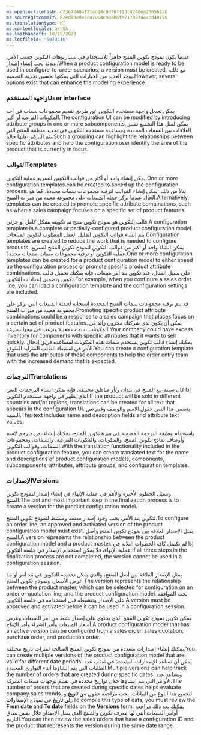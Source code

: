 ```yaml
---
ms.openlocfilehash: d23672494121ad94c9d78ff13c4740ea266561ab
ms.sourcegitcommit: 82ed9ded42c47064c90ab6fe717893447cd48796
ms.translationtype: HT
ms.contentlocale: ar-SA
ms.lasthandoff: 10/19/2020
ms.locfileid: "6073410"
---
```

<span data-ttu-id="98486-101">عندما يكون نموذج تكوين المنتج جاهزاً للاستخدام في سيناريوهات التكوين حسب الأمر، عندئذ يجب إنشاء إصدار.</span><span class="sxs-lookup"><span data-stu-id="98486-101">When a product configuration model is ready to be used in configure-to-order scenarios, a version must be created.</span></span> <span data-ttu-id="98486-102">مع ذلك، يوجد العديد من الخيارات التي يمكنها تحسين تجربة التصميم.</span><span class="sxs-lookup"><span data-stu-id="98486-102">However, several options exist that can enhance the modeling experience.</span></span>

### <a name="user-interface"></a><span data-ttu-id="98486-103">واجهة المستخدم</span><span class="sxs-lookup"><span data-stu-id="98486-103">User interface</span></span>

<span data-ttu-id="98486-104">يمكن تعديل واجهة مستخدم التكوين عن طريق تقديم مجموعات سمات في أحد المكونات الفرعية أو أكثر.</span><span class="sxs-lookup"><span data-stu-id="98486-104">The configuration UI can be modified by introducing attribute groups in one or more subcomponents.</span></span> <span data-ttu-id="98486-105">يمكن لمثل هذا التجميع تمييز العلاقات بين السمات المحددة ومساعدة مستخدم التكوين في تحديد منطقة المنتج التي يتم التركيز عليها حالياً.</span><span class="sxs-lookup"><span data-stu-id="98486-105">Such a grouping can highlight the relationships between specific attributes and help the configuration user identify the area of the product that is currently in focus.</span></span>


### <a name="templates"></a><span data-ttu-id="98486-106">القوالب</span><span class="sxs-lookup"><span data-stu-id="98486-106">Templates</span></span>

<span data-ttu-id="98486-107">يمكن إنشاء واحد أو أكثر من قوالب التكوين لتسريع عملية التكوين.</span><span class="sxs-lookup"><span data-stu-id="98486-107">One or more configuration templates can be created to speed up the configuration process.</span></span> <span data-ttu-id="98486-108">بدلاً من ذلك، يمكن إنشاء القوالب لترقية مجموعات سمات محددة، كما هو الحال عندما تركز حملة المبيعات على مجموعة معينة من ميزات المنتج.</span><span class="sxs-lookup"><span data-stu-id="98486-108">Alternatively, templates can be created to promote specific attribute combinations, such as when a sales campaign focuses on a specific set of product features.</span></span>

<span data-ttu-id="98486-109">قالب التكوين هو نموذج تكوين منتج تم تكوينه بشكل كامل أو جزئي.</span><span class="sxs-lookup"><span data-stu-id="98486-109">A configuration template is a complete or partially-configured product configuration model.</span></span> <span data-ttu-id="98486-110">يتم إنشاء قوالب التكوين لتقليل العمل المطلوب لتكوين المنتجات.</span><span class="sxs-lookup"><span data-stu-id="98486-110">Configuration templates are created to reduce the work that is needed to configure products.</span></span> <span data-ttu-id="98486-111">يمكن إنشاء واحد أو أكثر من قوالب التكوين لنموذج تكوين المنتج لتسريع عملية التكوين أو ترقية مجموعات سمات منتجات محددة.</span><span class="sxs-lookup"><span data-stu-id="98486-111">One or more configuration templates can be created for a product configuration model to either speed up the configuration process or promote specific product attribute combinations.</span></span> <span data-ttu-id="98486-112">على سبيل المثال، عند تكوين بند أمر مبيعات، فإنه يمكنك تحميل قالب تكوين وتضمين إعدادات التكوين.</span><span class="sxs-lookup"><span data-stu-id="98486-112">For example, when you configure a sales order line, you can load a configuration template and the configuration settings are included.</span></span>

<span data-ttu-id="98486-113">قد تتم ترقية مجموعات سمات المنتج المحددة استجابة لحملة المبيعات التي تركز على مجموعة معينة من ميزات المنتج.</span><span class="sxs-lookup"><span data-stu-id="98486-113">Promoting specific product attribute combinations could be a response to a sales campaign that places focus on a certain set of product features.</span></span>
<span data-ttu-id="98486-114">يمكن أن يكون لدى شركتك مخزون زائد من المكونات بسمات معينة وترغب في بيعها بسرعة.</span><span class="sxs-lookup"><span data-stu-id="98486-114">Your company could have excess inventory for components with specific attributes that it wants to sell quickly.</span></span> <span data-ttu-id="98486-115">يمكنك إنشاء قالب تكوين يستخدم سمات هذه المكونات لمساعدة فريق إدخال الأمر في استيفاء الطلب المتزايد المتوقع.</span><span class="sxs-lookup"><span data-stu-id="98486-115">You can create a configuration template that uses the attributes of these components to help the order entry team with the increased demand that is expected.</span></span>

### <a name="translations"></a><span data-ttu-id="98486-116">الترجمات</span><span class="sxs-lookup"><span data-stu-id="98486-116">Translations</span></span>

<span data-ttu-id="98486-117">إذا كان سيتم بيع المنتج في بلدان و/أو مناطق مختلفة، فإنه يمكن إنشاء الترجمات للنص الذي يظهر في واجهة مستخدم التكوين.</span><span class="sxs-lookup"><span data-stu-id="98486-117">If the product will be sold in different countries and/or regions, translations can be created for all text that appears in the configuration UI.</span></span> <span data-ttu-id="98486-118">يتضمن هذا النص حقول الاسم والوصف وقيم نص السمة.</span><span class="sxs-lookup"><span data-stu-id="98486-118">This text includes name and description fields and attribute text values.</span></span>

<span data-ttu-id="98486-119">باستخدام وظيفة الترجمة المضمنة في ميزة تكوين المنتج، يمكنك إنشاء نص مترجم لاسم وأوصاف نماذج تكوين المنتج، والمكونات، والمكونات الفرعية، والسمات، ومجموعات السمات، وقوالب التكوين.</span><span class="sxs-lookup"><span data-stu-id="98486-119">With the translation functionality included in the product configuration feature, you can create translated text for the name and descriptions of product configuration models, components, subcomponents, attributes, attribute groups, and configuration templates.</span></span>

### <a name="versions"></a><span data-ttu-id="98486-120">الإصدارات</span><span class="sxs-lookup"><span data-stu-id="98486-120">Versions</span></span>

<span data-ttu-id="98486-121">وتتمثل الخطوة الأخيرة والأهم في عملية الإنهاء في إنشاء إصدار لنموذج تكوين المنتج.</span><span class="sxs-lookup"><span data-stu-id="98486-121">The last and most important step in the finalization process is to create a version for the product configuration model.</span></span>

<span data-ttu-id="98486-122">لتكوين بند الأمر، يجب وجود إصدار معتمد ومنشط لنموذج تكوين المنتج.</span><span class="sxs-lookup"><span data-stu-id="98486-122">To configure an order line, an approved and activated version of the product configuration model must exist.</span></span> <span data-ttu-id="98486-123">يمثل الإصدار العلاقة بين نموذج تكوين المنتج وأصل المنتج.</span><span class="sxs-lookup"><span data-stu-id="98486-123">A version represents the relationship between the product configuration model and a product master.</span></span> <span data-ttu-id="98486-124">إذا لم تكتمل كافة الخطوات الثلاثة في عملية الإنهاء، فلا يمكن استخدام الإصدار في جلسة التكوين.</span><span class="sxs-lookup"><span data-stu-id="98486-124">If all three steps in the finalization process are not completed, the version cannot be used in a configuration session.</span></span>

<span data-ttu-id="98486-125">يمثل الإصدار العلاقة بين أصل المنتج، والذي يمكن تحديده للتكوين في بند أمر أو بند عرض الأسعار، ونموذج تكوين المنتج.</span><span class="sxs-lookup"><span data-stu-id="98486-125">The version represents the relationship between the product master, which can be selected for configuration on an order or quotation line, and the product configuration model.</span></span> <span data-ttu-id="98486-126">يجب الموافقة على الإصدار وتنشيطه قبل استخدامه في جلسة التكوين.</span><span class="sxs-lookup"><span data-stu-id="98486-126">A version must be approved and activated before it can be used in a configuration session.</span></span>

<span data-ttu-id="98486-127">يمكن تكوين نموذج تكوين المنتج الذي يحتوي على إصدار نشط من أمر المبيعات وعرض أسعار المبيعات وأمر الشراء وأمر الإنتاج.</span><span class="sxs-lookup"><span data-stu-id="98486-127">A product configuration model that has an active version can be configured from a sales order, sales quotation, purchase order, and production order.</span></span>

<span data-ttu-id="98486-128">يمكنك إنشاء إصدارات متعددة من نموذج تكوين المنتج الصالحة لفترات تاريخ مختلفة.</span><span class="sxs-lookup"><span data-stu-id="98486-128">You can create multiple versions of the product configuration model that are valid for different date periods.</span></span> <span data-ttu-id="98486-129">يمكن أن تساعد الإصدارات المتعددة في تعقب عدد الطلبات التي يتم إنشاؤها أثناء التواريخ المحددة.</span><span class="sxs-lookup"><span data-stu-id="98486-129">Multiple versions can help track the number of orders that are created during specific dates.</span></span> <span data-ttu-id="98486-130">ويساعد عدد الأوامر التي يتم إنشاؤها خلال تواريخ محددة في تقييم توجهات مبيعات الشركة.</span><span class="sxs-lookup"><span data-stu-id="98486-130">The number of orders that are created during specific dates helps evaluate company sales trends.</span></span> <span data-ttu-id="98486-131">لتجميع هذا النوع من البيانات، يجب مراجعة حقول **من تاريخ** و **إلى تاريخ** في نموذج **الإصدارات**.</span><span class="sxs-lookup"><span data-stu-id="98486-131">To compile this type of data, you must review the **From date** and **To date** fields on the **Versions** form.</span></span> <span data-ttu-id="98486-132">يمكنك بعد ذلك مراجعة أوامر المبيعات التي لها معرف تكوين والمنتج الذي يمثل الإصدار خلال نفس نطاق التاريخ.</span><span class="sxs-lookup"><span data-stu-id="98486-132">You can then review the sales orders that have a configuration ID and the product that represents the version during the same date range.</span></span>

